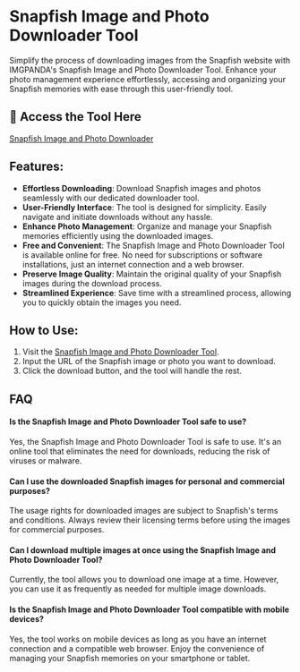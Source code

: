 # Snapfish Image and Photo Downloader Tool

Simplify the process of downloading images from the Snapfish website with IMGPANDA's Snapfish Image and Photo Downloader Tool. Enhance your photo management experience effortlessly, accessing and organizing your Snapfish memories with ease through this user-friendly tool.

## 🔗 Access the Tool Here
[Snapfish Image and Photo Downloader](https://imgpanda.com/snapfish-image-and-photo-downloader-tool/)

## Features:

- **Effortless Downloading**: Download Snapfish images and photos seamlessly with our dedicated downloader tool.
- **User-Friendly Interface**: The tool is designed for simplicity. Easily navigate and initiate downloads without any hassle.
- **Enhance Photo Management**: Organize and manage your Snapfish memories efficiently using the downloaded images.
- **Free and Convenient**: The Snapfish Image and Photo Downloader Tool is available online for free. No need for subscriptions or software installations, just an internet connection and a web browser.
- **Preserve Image Quality**: Maintain the original quality of your Snapfish images during the download process.
- **Streamlined Experience**: Save time with a streamlined process, allowing you to quickly obtain the images you need.

## How to Use:

1. Visit the [Snapfish Image and Photo Downloader Tool](https://imgpanda.com/snapfish-image-and-photo-downloader-tool/).
2. Input the URL of the Snapfish image or photo you want to download.
3. Click the download button, and the tool will handle the rest.

## FAQ

#### Is the Snapfish Image and Photo Downloader Tool safe to use?

Yes, the Snapfish Image and Photo Downloader Tool is safe to use. It's an online tool that eliminates the need for downloads, reducing the risk of viruses or malware.

#### Can I use the downloaded Snapfish images for personal and commercial purposes?

The usage rights for downloaded images are subject to Snapfish's terms and conditions. Always review their licensing terms before using the images for commercial purposes.

#### Can I download multiple images at once using the Snapfish Image and Photo Downloader Tool?

Currently, the tool allows you to download one image at a time. However, you can use it as frequently as needed for multiple image downloads.

#### Is the Snapfish Image and Photo Downloader Tool compatible with mobile devices?

Yes, the tool works on mobile devices as long as you have an internet connection and a compatible web browser. Enjoy the convenience of managing your Snapfish memories on your smartphone or tablet.
